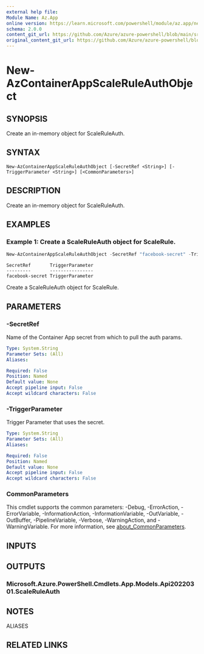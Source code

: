 ```yaml
---
external help file: 
Module Name: Az.App
online version: https://learn.microsoft.com/powershell/module/az.app/new-azcontainerappscaleruleauthobject
schema: 2.0.0
content_git_url: https://github.com/Azure/azure-powershell/blob/main/src/App/help/New-AzContainerAppScaleRuleAuthObject.md
original_content_git_url: https://github.com/Azure/azure-powershell/blob/main/src/App/help/New-AzContainerAppScaleRuleAuthObject.md
---
```


# New-AzContainerAppScaleRuleAuthObject

## SYNOPSIS
Create an in-memory object for ScaleRuleAuth.

## SYNTAX

```
New-AzContainerAppScaleRuleAuthObject [-SecretRef <String>] [-TriggerParameter <String>] [<CommonParameters>]
```

## DESCRIPTION
Create an in-memory object for ScaleRuleAuth.

## EXAMPLES

### Example 1: Create a ScaleRuleAuth object for ScaleRule.
```powershell
New-AzContainerAppScaleRuleAuthObject -SecretRef "facebook-secret" -TriggerParameter "TriggerParameter"
```

```output
SecretRef       TriggerParameter
---------       ----------------
facebook-secret TriggerParameter
```

Create a ScaleRuleAuth object for ScaleRule.

## PARAMETERS

### -SecretRef
Name of the Container App secret from which to pull the auth params.

```yaml
Type: System.String
Parameter Sets: (All)
Aliases:

Required: False
Position: Named
Default value: None
Accept pipeline input: False
Accept wildcard characters: False
```

### -TriggerParameter
Trigger Parameter that uses the secret.

```yaml
Type: System.String
Parameter Sets: (All)
Aliases:

Required: False
Position: Named
Default value: None
Accept pipeline input: False
Accept wildcard characters: False
```

### CommonParameters
This cmdlet supports the common parameters: -Debug, -ErrorAction, -ErrorVariable, -InformationAction, -InformationVariable, -OutVariable, -OutBuffer, -PipelineVariable, -Verbose, -WarningAction, and -WarningVariable. For more information, see [about_CommonParameters](http://go.microsoft.com/fwlink/?LinkID=113216).

## INPUTS

## OUTPUTS

### Microsoft.Azure.PowerShell.Cmdlets.App.Models.Api20220301.ScaleRuleAuth

## NOTES

ALIASES

## RELATED LINKS

